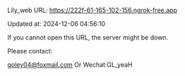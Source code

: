 Lily_web URL: https://222f-61-165-102-156.ngrok-free.app

Updated at: 2024-12-06 04:56:10

If you cannot open this URL, the server might be down.

Please contact: 

goley04@foxmail.com Or Wechat:GL_yeaH